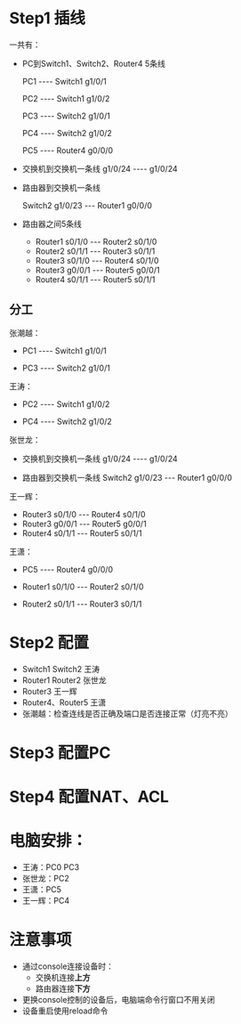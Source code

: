 # Step1 插线

一共有：

- PC到Switch1、Switch2、Router4 5条线 

  PC1 ---- Switch1 g1/0/1  

  PC2 ---- Switch1 g1/0/2  

  PC3 ---- Switch2 g1/0/1 

  PC4 ---- Switch2 g1/0/2

  PC5 ---- Router4 g0/0/0

- 交换机到交换机一条线  g1/0/24 ---- g1/0/24

- 路由器到交换机一条线

  Switch2 g1/0/23 --- Router1 g0/0/0

- 路由器之间5条线

  - Router1 s0/1/0 --- Router2 s0/1/0
  - Router2 s0/1/1 --- Router3 s0/1/1
  - Router3 s0/1/0 --- Router4 s0/1/0
  - Router3 g0/0/1 --- Router5 g0/0/1
  - Router4 s0/1/1 --- Router5 s0/1/1



## 分工

张潮越：

- PC1 ---- Switch1 g1/0/1 

- PC3 ---- Switch2 g1/0/1 


王涛：

- PC2 ---- Switch1 g1/0/2

- PC4 ---- Switch2 g1/0/2


张世龙：

- 交换机到交换机一条线  g1/0/24 ---- g1/0/24

- 路由器到交换机一条线 Switch2 g1/0/23 --- Router1 g0/0/0


王一辉：

- Router3 s0/1/0 --- Router4 s0/1/0
- Router3 g0/0/1 --- Router5 g0/0/1
- Router4 s0/1/1 --- Router5 s0/1/1

王潇：

- PC5 ---- Router4 g0/0/0

- Router1 s0/1/0 --- Router2 s0/1/0

- Router2 s0/1/1 --- Router3 s0/1/1

# Step2 配置

- Switch1 Switch2 王涛
- Router1 Router2 张世龙
- Router3 王一辉
- Router4、Router5 王潇
- 张潮越：检查连线是否正确及端口是否连接正常（灯亮不亮）

# Step3 配置PC

# Step4 配置NAT、ACL



# 电脑安排：

- 王涛：PC0 PC3
- 张世龙：PC2
- 王潇：PC5
- 王一辉：PC4

# 注意事项

- 通过console连接设备时：
  - 交换机连接**上方**
  - 路由器连接**下方**
- 更换console控制的设备后，电脑端命令行窗口不用关闭
- 设备重启使用reload命令

